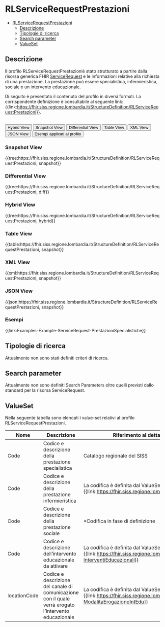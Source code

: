 # RLServiceRequestPrestazioni

- [RLServiceRequestPrestazioni](#RLServiceRequestPrestazioni)
  - [Descrizione](#descrizione)
  - [Tipologie di ricerca](#tipologie-di-ricerca)
  - [Search parameter](#search-parameter)
  - [ValueSet](#valueset)


## Descrizione

Il profilo RLServiceRequestPrestazioniè stato strutturato a partire dalla risorsa generica FHIR [ServiceRequest](http://hl7.org/fhir/R4/servicerequest.html) e le informazioni relative alla richiesta di una prestazione. La prestazione può essere specialistica, infermieristica, sociale o un intervento educazionale.

Di seguito è presentato il contenuto del profilo in diversi formati. La corrispondente definizione è consultabile al seguente link: {{link:https://fhir.siss.regione.lombardia.it/StructureDefinition/RLServiceRequestPrestazioni}}.

<br>
<div class="tab">
  <button class="tablinks active" onclick="openTab(event, 'Hybrid View')">Hybrid View</button>
  <button class="tablinks" onclick="openTab(event, 'Snapshot View')">Snapshot View</button>
  <button class="tablinks" onclick="openTab(event, 'Differential View')">Differential View</button>
  <button class="tablinks" onclick="openTab(event, 'Table View')">Table View</button>
  <button class="tablinks" onclick="openTab(event, 'XML View')">XML View</button>
  <button class="tablinks" onclick="openTab(event, 'JSON View')">JSON View</button>
  <button class="tablinks" onclick="openTab(event, 'Esempi')">Esempi applicati al profilo</button>
</div>

<div id="Snapshot View" class="tabcontent">
  <h3>Snapshot View</h3>
{{tree:https://fhir.siss.regione.lombardia.it/StructureDefinition/RLServiceRequestPrestazioni, snapshot}}
</div>

<div id="Differential View" class="tabcontent">
  <h3>Differential View</h3>
{{tree:https://fhir.siss.regione.lombardia.it/StructureDefinition/RLServiceRequestPrestazioni, diff}}
</div>

<div id="Hybrid View" class="tabcontent"  style="display:block">
  <h3>Hybrid View</h3>
{{tree:https://fhir.siss.regione.lombardia.it/StructureDefinition/RLServiceRequestPrestazioni, hybrid}}
</div>

<div id="Table View" class="tabcontent">
  <h3>Table View</h3>
{{table:https://fhir.siss.regione.lombardia.it/StructureDefinition/RLServiceRequestPrestazioni, snapshot}}
</div>

<div id="XML View" class="tabcontent">
  <h3>XML View</h3>
{{xml:https://fhir.siss.regione.lombardia.it/StructureDefinition/RLServiceRequestPrestazioni, snapshot}}
</div>

<div id="JSON View" class="tabcontent">
  <h3>JSON View</h3>
{{json:https://fhir.siss.regione.lombardia.it/StructureDefinition/RLServiceRequestPrestazioni, snapshot}}
</div>

<div id="Esempi" class="tabcontent">
  <h3>Esempi</h3>
{{link:Examples-Example-ServiceRequest-PrestazioniSpecialistiche}}
</div>

<!-- ===================================================FINE SEZIONE=================================================== -->

## Tipologie di ricerca

Attualmente non sono stati definiti criteri di ricerca.

<!-- ===================================================FINE SEZIONE=================================================== -->

## Search parameter

Attualmente non sono definiti Search Parameters oltre quelli previsti dallo standard per la risorsa ServiceRequest.

<!-- ===================================================FINE SEZIONE=================================================== -->

## ValueSet

Nella seguente tabella sono elencati i value-set relativi al profilo RLServiceRequestPrestazioni.

| Nome | Descrizione | Riferimento al dettaglio della codifica |
|---|---|---|
| Code | Codice e descrizione della prestazione specialistica | Catalogo regionale del SISS |
| Code| Codice e descrizione della prestazione infermieristica | La codifica è definita dal ValueSet {{link:https://fhir.siss.regione.lombardia.it/ValueSet/Prestazioni}}|
| Code| Codice e descrizione della prestazione sociale | *Codifica in fase di definizione|
| Code | Codice e descrizione dell’intervento educazionale da attivare | La codifica è definita dal ValueSet {{link:https://fhir.siss.regione.lombardia.it/ValueSet/SGDT-InterventiEducazionali}} |
| locationCode | Codice e descrizione del canale di comunicazione con il quale verrà erogato l’intervento educazionale | La codifica è definita dal ValueSet {{link:https://fhir.siss.regione.lombardia.it/ValueSet/SGDT-ModalitaErogazioneIntEdu}} |
